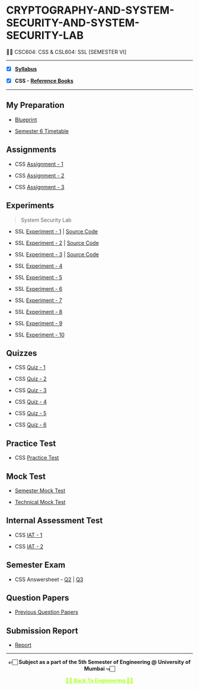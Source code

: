 # CRYPTOGRAPHY-AND-SYSTEM-SECURITY-AND-SYSTEM-SECURITY-LAB
 👍🏻 CSC604: CSS & CSL604: SSL [SEMESTER  VI]

---
 
 - [X] **[Syllabus](https://github.com/Amey-Thakur/CRYPTOGRAPHY-AND-SYSTEM-SECURITY-AND-SYSTEM-SECURITY-LAB/blob/main/Syllabus/TE%20BE%20Comp%20Engg%20CBCGS%20Syllabus.pdf)**
 
 - [X] **CSS - [Reference Books](https://github.com/Amey-Thakur/CRYPTOGRAPHY-AND-SYSTEM-SECURITY-AND-SYSTEM-SECURITY-LAB/tree/main/Reference%20Books)**

---

## My Preparation
 
 - [Blueprint](https://github.com/Amey-Thakur/CRYPTOGRAPHY-AND-SYSTEM-SECURITY-AND-SYSTEM-SECURITY-LAB/blob/main/Blueprint%20(CSS).png)
 
 - [Semester 6 Timetable](https://github.com/Amey-Thakur/CRYPTOGRAPHY-AND-SYSTEM-SECURITY-AND-SYSTEM-SECURITY-LAB/blob/main/SEMESTER%20VI.jpeg)


## Assignments
 
 - CSS [Assignment - 1](https://github.com/Amey-Thakur/CRYPTOGRAPHY-AND-SYSTEM-SECURITY-AND-SYSTEM-SECURITY-LAB/blob/main/Assignments/Amey_B-50_CSS_Assignment-1.pdf)
 
 - CSS [Assignment - 2](https://github.com/Amey-Thakur/CRYPTOGRAPHY-AND-SYSTEM-SECURITY-AND-SYSTEM-SECURITY-LAB/blob/main/Assignments/Amey_B-50_CSS_Assignment-2.pdf)
 
 - CSS [Assignment - 3](https://github.com/Amey-Thakur/CRYPTOGRAPHY-AND-SYSTEM-SECURITY-AND-SYSTEM-SECURITY-LAB/blob/main/Assignments/Amey_B-50_CSS_Assignment-3.pdf)


## Experiments
 
 >System Security Lab

 - SSL [Experiment - 1](https://github.com/Amey-Thakur/CRYPTOGRAPHY-AND-SYSTEM-SECURITY-AND-SYSTEM-SECURITY-LAB/blob/main/Experiments/Amey_B-50_System_Security_Lab_Experiment-1.pdf) | [Source Code](https://github.com/Amey-Thakur/CRYPTOGRAPHY-AND-SYSTEM-SECURITY-AND-SYSTEM-SECURITY-LAB/tree/main/Experiments/Programs/1)
 
 - SSL [Experiment - 2](https://github.com/Amey-Thakur/CRYPTOGRAPHY-AND-SYSTEM-SECURITY-AND-SYSTEM-SECURITY-LAB/blob/main/Experiments/Amey_B-50_System_Security_Lab_Experiment-2.pdf) | [Source Code](https://github.com/Amey-Thakur/CRYPTOGRAPHY-AND-SYSTEM-SECURITY-AND-SYSTEM-SECURITY-LAB/tree/main/Experiments/Programs/2)
 
 - SSL [Experiment - 3](https://github.com/Amey-Thakur/CRYPTOGRAPHY-AND-SYSTEM-SECURITY-AND-SYSTEM-SECURITY-LAB/blob/main/Experiments/Amey_B-50_System_Security_Lab_Experiment-3.pdf) | [Source Code](https://github.com/Amey-Thakur/CRYPTOGRAPHY-AND-SYSTEM-SECURITY-AND-SYSTEM-SECURITY-LAB/tree/main/Experiments/Programs/3)
 
 - SSL [Experiment - 4](https://github.com/Amey-Thakur/CRYPTOGRAPHY-AND-SYSTEM-SECURITY-AND-SYSTEM-SECURITY-LAB/blob/main/Experiments/Amey_B-50_System_Security_Lab_Experiment-4.pdf)
 
 - SSL [Experiment - 5](https://github.com/Amey-Thakur/CRYPTOGRAPHY-AND-SYSTEM-SECURITY-AND-SYSTEM-SECURITY-LAB/blob/main/Experiments/Amey_B-50_System_Security_Lab_Experiment-5.pdf)
 
 - SSL [Experiment - 6](https://github.com/Amey-Thakur/CRYPTOGRAPHY-AND-SYSTEM-SECURITY-AND-SYSTEM-SECURITY-LAB/blob/main/Experiments/Amey_B-50_System_Security_Lab_Experiment-6.pdf)
 
 - SSL [Experiment - 7](https://github.com/Amey-Thakur/CRYPTOGRAPHY-AND-SYSTEM-SECURITY-AND-SYSTEM-SECURITY-LAB/blob/main/Experiments/Amey_B-50_System_Security_Lab_Experiment-7.pdf)
 
 - SSL [Experiment - 8](https://github.com/Amey-Thakur/CRYPTOGRAPHY-AND-SYSTEM-SECURITY-AND-SYSTEM-SECURITY-LAB/blob/main/Experiments/Amey_B-50_System_Security_Lab_Experiment-8.pdf)
 
 - SSL [Experiment - 9](https://github.com/Amey-Thakur/CRYPTOGRAPHY-AND-SYSTEM-SECURITY-AND-SYSTEM-SECURITY-LAB/blob/main/Experiments/Amey_B-50_System_Security_Lab_Experiment-9.pdf)
 
 - SSL [Experiment - 10](https://github.com/Amey-Thakur/CRYPTOGRAPHY-AND-SYSTEM-SECURITY-AND-SYSTEM-SECURITY-LAB/blob/main/Experiments/Amey_B-50_System_Security_Lab_Experiment-10.pdf)


## Quizzes
 
 - CSS [Quiz - 1](https://github.com/Amey-Thakur/CRYPTOGRAPHY-AND-SYSTEM-SECURITY-AND-SYSTEM-SECURITY-LAB/blob/main/Quizzes/CSS%20Quiz-1.pdf)
 
 - CSS [Quiz - 2](https://github.com/Amey-Thakur/CRYPTOGRAPHY-AND-SYSTEM-SECURITY-AND-SYSTEM-SECURITY-LAB/blob/main/Quizzes/CSS%20Quiz-2.pdf)
 
 - CSS [Quiz - 3](https://github.com/Amey-Thakur/CRYPTOGRAPHY-AND-SYSTEM-SECURITY-AND-SYSTEM-SECURITY-LAB/blob/main/Quizzes/CSS%20Quiz-3.pdf)
 
 - CSS [Quiz - 4](https://github.com/Amey-Thakur/CRYPTOGRAPHY-AND-SYSTEM-SECURITY-AND-SYSTEM-SECURITY-LAB/blob/main/Quizzes/CSS%20Quiz-4.pdf)
 
 - CSS [Quiz - 5](https://github.com/Amey-Thakur/CRYPTOGRAPHY-AND-SYSTEM-SECURITY-AND-SYSTEM-SECURITY-LAB/blob/main/Quizzes/CSS%20Quiz-5.pdf)
 
 - CSS [Quiz - 6](https://github.com/Amey-Thakur/CRYPTOGRAPHY-AND-SYSTEM-SECURITY-AND-SYSTEM-SECURITY-LAB/blob/main/Quizzes/CSS%20Quiz-6.pdf)


## Practice Test
 
 - CSS [Practice Test](https://github.com/Amey-Thakur/CRYPTOGRAPHY-AND-SYSTEM-SECURITY-AND-SYSTEM-SECURITY-LAB/blob/main/Practice%20Test/Amey_B-50_CSS_Practice_Test.pdf)


## Mock Test
 
 - [Semester Mock Test](https://github.com/Amey-Thakur/CRYPTOGRAPHY-AND-SYSTEM-SECURITY-AND-SYSTEM-SECURITY-LAB/tree/main/Mock%20Test)
 
 - [Technical Mock Test](https://github.com/Amey-Thakur/CRYPTOGRAPHY-AND-SYSTEM-SECURITY-AND-SYSTEM-SECURITY-LAB/blob/main/Technical%20Mock%20Test-%20For%20Terna%20Engineering%20College%20by%20Campus%20Corners!.pdf)


## Internal Assessment Test
 
 - CSS [IAT - 1](https://github.com/Amey-Thakur/CRYPTOGRAPHY-AND-SYSTEM-SECURITY-AND-SYSTEM-SECURITY-LAB/blob/main/Internal%20Assessment%20Test/Amey_B-50_CSS_IAT-1.pdf)
 
 - CSS [IAT - 2](https://github.com/Amey-Thakur/CRYPTOGRAPHY-AND-SYSTEM-SECURITY-AND-SYSTEM-SECURITY-LAB/blob/main/Internal%20Assessment%20Test/AMEY_B-50_CSS_IAT-2.pdf)


## Semester Exam
 
 - CSS Answersheet - [Q2](https://github.com/Amey-Thakur/CRYPTOGRAPHY-AND-SYSTEM-SECURITY-AND-SYSTEM-SECURITY-LAB/blob/main/Semester%20Exam/Q2_61021145_CSS.pdf) | [Q3](https://github.com/Amey-Thakur/CRYPTOGRAPHY-AND-SYSTEM-SECURITY-AND-SYSTEM-SECURITY-LAB/blob/main/Semester%20Exam/Q3_61021145_CSS.pdf)


## Question Papers
 
 - [Previous Question Papers](https://github.com/Amey-Thakur/CRYPTOGRAPHY-AND-SYSTEM-SECURITY-AND-SYSTEM-SECURITY-LAB/tree/main/Question%20Papers)


## Submission Report
 
 - [Report](https://github.com/Amey-Thakur/CRYPTOGRAPHY-AND-SYSTEM-SECURITY-AND-SYSTEM-SECURITY-LAB/blob/main/Submission%20Report/Amey_B-50_CSS_Term_Work_Submission_Report.pdf)

---

<p align="center"> <b> 👉🏻 Subject as a part of the 5th Semester of Engineering @ University of Mumbai 👈🏻 <b> </p>
 
<p align="center"><a href='https://github.com/Amey-Thakur/ACHIEVEMENTS#engineering', style='color: greenyellow;'> ✌🏻 Back To Engineering ✌🏻</p>
